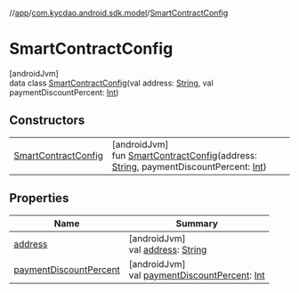 //[app](../../../index.md)/[com.kycdao.android.sdk.model](../index.md)/[SmartContractConfig](index.md)

# SmartContractConfig

[androidJvm]\
data class [SmartContractConfig](index.md)(val address: [String](https://kotlinlang.org/api/latest/jvm/stdlib/kotlin/-string/index.html), val paymentDiscountPercent: [Int](https://kotlinlang.org/api/latest/jvm/stdlib/kotlin/-int/index.html))

## Constructors

| | |
|---|---|
| [SmartContractConfig](-smart-contract-config.md) | [androidJvm]<br>fun [SmartContractConfig](-smart-contract-config.md)(address: [String](https://kotlinlang.org/api/latest/jvm/stdlib/kotlin/-string/index.html), paymentDiscountPercent: [Int](https://kotlinlang.org/api/latest/jvm/stdlib/kotlin/-int/index.html)) |

## Properties

| Name | Summary |
|---|---|
| [address](address.md) | [androidJvm]<br>val [address](address.md): [String](https://kotlinlang.org/api/latest/jvm/stdlib/kotlin/-string/index.html) |
| [paymentDiscountPercent](payment-discount-percent.md) | [androidJvm]<br>val [paymentDiscountPercent](payment-discount-percent.md): [Int](https://kotlinlang.org/api/latest/jvm/stdlib/kotlin/-int/index.html) |
